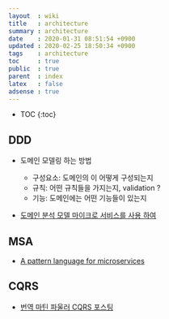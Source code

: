 ```yaml
---
layout  : wiki
title   : architecture
summary : architecture
date    : 2020-01-31 08:51:54 +0900
updated : 2020-02-25 18:50:34 +0900
tags    : architecture
toc     : true
public  : true
parent  : index
latex   : false
adsense : true
---
```

* TOC
{:toc}

## DDD

* 도메인 모델링 하는 방법
  * 구성요소: 도메인의 이 어떻게 구성되는지
  * 규칙: 어떤 규칙들을 가지는지, validation ? 
  * 기능: 도메인에는 어떤 기능들이 있는지

* [도메인 분석 모델 마이크로 서비스를 사용 하여](https://docs.microsoft.com/ko-kr/azure/architecture/microservices/model/domain-analysis)

## MSA
  * [A pattern language for microservices](https://microservices.io/)

## CQRS

* [번역 마틴 파울러 CQRS 포스팅](https://medium.com/@joohotheman/%EB%B2%88%EC%97%AD-%EB%A7%88%ED%8B%B4-%ED%8C%8C%EC%9A%B8%EB%9F%AC-cqrs-%ED%8F%AC%EC%8A%A4%ED%8C%85-245c63bb1e58)

